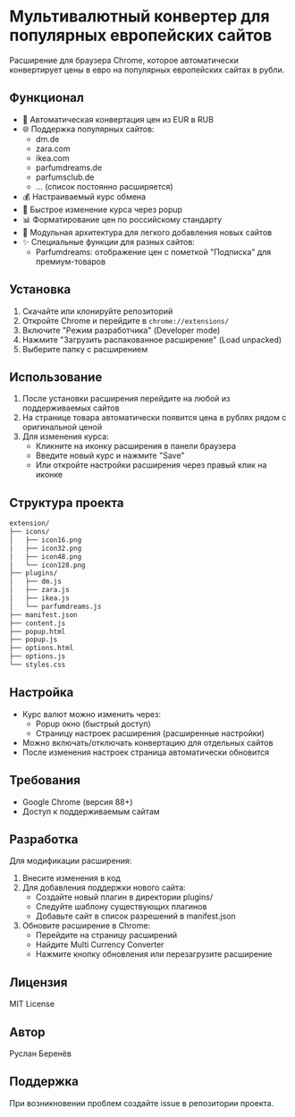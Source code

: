 # Мультивалютный конвертер для популярных европейских сайтов

Расширение для браузера Chrome, которое автоматически конвертирует цены в евро на популярных европейских сайтах в рубли.

## Функционал

- 🔄 Автоматическая конвертация цен из EUR в RUB
- 🌐 Поддержка популярных сайтов:
  - dm.de
  - zara.com
  - ikea.com
  - parfumdreams.de
  - parfumsclub.de
  - ... (список постоянно расширяется)
- 💰 Настраиваемый курс обмена
- 🚀 Быстрое изменение курса через popup
- 📊 Форматирование цен по российскому стандарту
- 🔌 Модульная архитектура для легкого добавления новых сайтов
- ✨ Специальные функции для разных сайтов:
  - Parfumdreams: отображение цен с пометкой "Подписка" для премиум-товаров

## Установка

1. Скачайте или клонируйте репозиторий
2. Откройте Chrome и перейдите в `chrome://extensions/`
3. Включите "Режим разработчика" (Developer mode)
4. Нажмите "Загрузить распакованное расширение" (Load unpacked)
5. Выберите папку с расширением

## Использование

1. После установки расширения перейдите на любой из поддерживаемых сайтов
2. На странице товара автоматически появится цена в рублях рядом с оригинальной ценой
3. Для изменения курса:
   - Кликните на иконку расширения в панели браузера
   - Введите новый курс и нажмите "Save"
   - Или откройте настройки расширения через правый клик на иконке

## Структура проекта

```bash
extension/
├── icons/
│   ├── icon16.png
│   ├── icon32.png
│   ├── icon48.png
│   └── icon128.png
├── plugins/
│   ├── dm.js
│   ├── zara.js
│   ├── ikea.js
│   └── parfumdreams.js
├── manifest.json
├── content.js
├── popup.html
├── popup.js
├── options.html
├── options.js
└── styles.css
```

## Настройка

- Курс валют можно изменить через:
  - Popup окно (быстрый доступ)
  - Страницу настроек расширения (расширенные настройки)
- Можно включать/отключать конвертацию для отдельных сайтов
- После изменения настроек страница автоматически обновится

## Требования

- Google Chrome (версия 88+)
- Доступ к поддерживаемым сайтам

## Разработка

Для модификации расширения:

1. Внесите изменения в код
2. Для добавления поддержки нового сайта:
   - Создайте новый плагин в директории plugins/
   - Следуйте шаблону существующих плагинов
   - Добавьте сайт в список разрешений в manifest.json
3. Обновите расширение в Chrome:
   - Перейдите на страницу расширений
   - Найдите Multi Currency Converter
   - Нажмите кнопку обновления или перезагрузите расширение

## Лицензия

MIT License

## Автор

Руслан Беренёв

## Поддержка

При возникновении проблем создайте issue в репозитории проекта.

